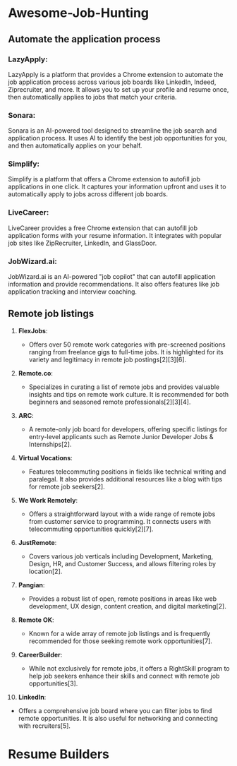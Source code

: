 # Awesome-Job-Hunting

## Automate the application process

### LazyApply:
LazyApply is a platform that provides a Chrome extension to automate the job application process across various job boards like LinkedIn, Indeed, Ziprecruiter, and more.
It allows you to set up your profile and resume once, then automatically applies to jobs that match your criteria.

### Sonara:
Sonara is an AI-powered tool designed to streamline the job search and application process.
It uses AI to identify the best job opportunities for you, and then automatically applies on your behalf.

### Simplify:
Simplify is a platform that offers a Chrome extension to autofill job applications in one click.
It captures your information upfront and uses it to automatically apply to jobs across different job boards.

### LiveCareer:
LiveCareer provides a free Chrome extension that can autofill job application forms with your resume information.
It integrates with popular job sites like ZipRecruiter, LinkedIn, and GlassDoor.

### JobWizard.ai:
JobWizard.ai is an AI-powered "job copilot" that can autofill application information and provide recommendations.
It also offers features like job application tracking and interview coaching.

## Remote job listings

1. **FlexJobs**:
   - Offers over 50 remote work categories with pre-screened positions ranging from freelance gigs to full-time jobs. It is highlighted for its variety and legitimacy in remote job postings[2][3][6].

2. **Remote.co**:
   - Specializes in curating a list of remote jobs and provides valuable insights and tips on remote work culture. It is recommended for both beginners and seasoned remote professionals[2][3][4].

3. **ARC**:
   - A remote-only job board for developers, offering specific listings for entry-level applicants such as Remote Junior Developer Jobs & Internships[2].

4. **Virtual Vocations**:
   - Features telecommuting positions in fields like technical writing and paralegal. It also provides additional resources like a blog with tips for remote job seekers[2].

5. **We Work Remotely**:
   - Offers a straightforward layout with a wide range of remote jobs from customer service to programming. It connects users with telecommuting opportunities quickly[2][7].

6. **JustRemote**:
   - Covers various job verticals including Development, Marketing, Design, HR, and Customer Success, and allows filtering roles by location[2].

7. **Pangian**:
   - Provides a robust list of open, remote positions in areas like web development, UX design, content creation, and digital marketing[2].

8. **Remote OK**:
   - Known for a wide array of remote job listings and is frequently recommended for those seeking remote work opportunities[7].

9. **CareerBuilder**:
   - While not exclusively for remote jobs, it offers a RightSkill program to help job seekers enhance their skills and connect with remote job opportunities[3].

10. **LinkedIn**:
   - Offers a comprehensive job board where you can filter jobs to find remote opportunities. It is also useful for networking and connecting with recruiters[5].

# Resume Builders
